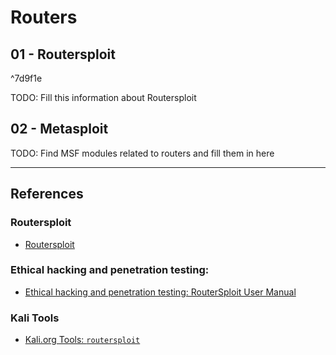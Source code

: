 # Routers

## 01 - Routersploit

^7d9f1e

TODO: Fill this information about Routersploit

## 02 - Metasploit

TODO: Find MSF modules related to routers and fill them in here

---
## References

### Routersploit

- [Routersploit](https://github.com/threat9/routersploit)

### Ethical hacking and penetration testing:

- [Ethical hacking and penetration testing: RouterSploit User Manual](https://miloserdov.org/?p=1527)

### Kali Tools

- [Kali.org Tools: `routersploit`](https://www.kali.org/tools/routersploit/)